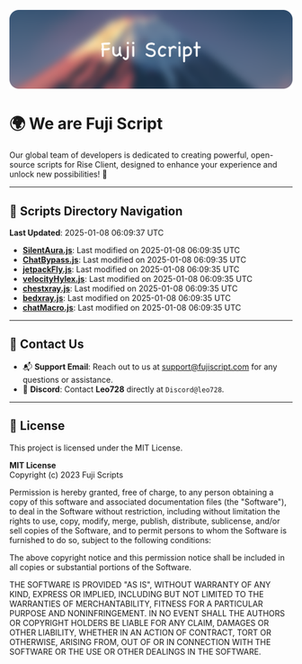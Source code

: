 ![Banner](.github/b.webp)

# 🌍 **We are Fuji Script**

Our global team of developers is dedicated to creating powerful, open-source scripts for Rise Client, designed to enhance your experience and unlock new possibilities! 🌟

---
<!-- SCRIPTS_NAVIGATION_START -->
## 📂 **Scripts Directory Navigation**

**Last Updated**: 2025-01-08 06:09:37 UTC

- **[SilentAura.js](scripts/SilentAura.js)**: Last modified on 2025-01-08 06:09:35 UTC
- **[ChatBypass.js](scripts/ChatBypass.js)**: Last modified on 2025-01-08 06:09:35 UTC
- **[jetpackFly.js](scripts/jetpackFly.js)**: Last modified on 2025-01-08 06:09:35 UTC
- **[velocityHylex.js](scripts/velocityHylex.js)**: Last modified on 2025-01-08 06:09:35 UTC
- **[chestxray.js](scripts/chestxray.js)**: Last modified on 2025-01-08 06:09:35 UTC
- **[bedxray.js](scripts/bedxray.js)**: Last modified on 2025-01-08 06:09:35 UTC
- **[chatMacro.js](scripts/chatMacro.js)**: Last modified on 2025-01-08 06:09:35 UTC

<!-- SCRIPTS_NAVIGATION_END -->

---

## 💬 **Contact Us**  
- 📬 **Support Email**: Reach out to us at [support@fujiscript.com](mailto:support@fujiscript.com) for any questions or assistance.  
- 💬 **Discord**: Contact **Leo728** directly at `Discord@leo728`.

---

## 📜 **License**

This project is licensed under the MIT License.  

**MIT License**  
Copyright (c) 2023 Fuji Scripts  

Permission is hereby granted, free of charge, to any person obtaining a copy of this software and associated documentation files (the "Software"), to deal in the Software without restriction, including without limitation the rights to use, copy, modify, merge, publish, distribute, sublicense, and/or sell copies of the Software, and to permit persons to whom the Software is furnished to do so, subject to the following conditions:  

The above copyright notice and this permission notice shall be included in all copies or substantial portions of the Software.  

THE SOFTWARE IS PROVIDED "AS IS", WITHOUT WARRANTY OF ANY KIND, EXPRESS OR IMPLIED, INCLUDING BUT NOT LIMITED TO THE WARRANTIES OF MERCHANTABILITY, FITNESS FOR A PARTICULAR PURPOSE AND NONINFRINGEMENT. IN NO EVENT SHALL THE AUTHORS OR COPYRIGHT HOLDERS BE LIABLE FOR ANY CLAIM, DAMAGES OR OTHER LIABILITY, WHETHER IN AN ACTION OF CONTRACT, TORT OR OTHERWISE, ARISING FROM, OUT OF OR IN CONNECTION WITH THE SOFTWARE OR THE USE OR OTHER DEALINGS IN THE SOFTWARE.  
